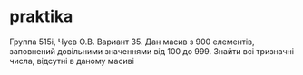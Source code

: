 # praktika
Группа 515і, Чуев О.В.
Вариант 35.
Дан масив з 900 елементів, заповнений довільними значеннями від 100 до 999. Знайти всі тризначні числа, відсутні в даному масиві
